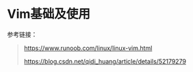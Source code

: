 # Vim基础及使用

参考链接：

> https://www.runoob.com/linux/linux-vim.html
>
> https://blog.csdn.net/qidi_huang/article/details/52179279